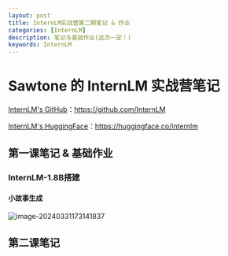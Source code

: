 ```yaml
---
layout: post
title: InternLM实战营第二期笔记 & 作业
categories: [InternLM]
description: 笔记与基础作业(这次一定！)
keywords: InternLM
---
```




# Sawtone 的 InternLM 实战营笔记

[InternLM's GitHub](https://github.com/InternLM)：https://github.com/InternLM

[InternLM's HuggingFace](https://huggingface.co/internlm)：https://huggingface.co/internlm

## 第一课笔记 & 基础作业

### InternLM-1.8B搭建

#### 小故事生成 

<img src="C:\Users\Sawtone\AppData\Roaming\Typora\typora-user-images\image-20240331173141837.png" alt="image-20240331173141837"  />





## 第二课笔记
